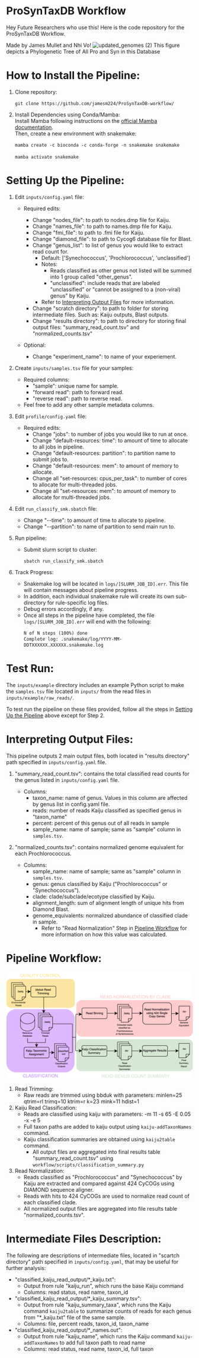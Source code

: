 # ProSynTaxDB Workflow

Hey Future Researchers who use this! Here is the code repository for the ProSynTaxDB Workflow.

Made by James Mullet and Nhi Vo!
![updated_genomes (2)](https://github.com/jamesm224/gorg_db_update/assets/86495895/181bba39-b338-4553-97c3-8a7f553ec7fa)
This figure depicts a Phylogenetic Tree of All Pro and Syn in this Database

# How to Install the Pipeline:

1. Clone repository:

       git clone https://github.com/jamesm224/ProSynTaxDB-workflow/

2. Install Dependencies using Conda/Mamba:  
Install Mamba following instructions on the [official Mamba documentation](https://mamba.readthedocs.io/en/latest/installation/mamba-installation.html).  
Then, create a new environment with snakemake:

       mamba create -c bioconda -c conda-forge -n snakemake snakemake
   
       mamba activate snakemake

# Setting Up the Pipeline:

1. Edit ```inputs/config.yaml``` file:  
    - Required edits:  
      - Change "nodes_file": to path to nodes.dmp file for Kaiju. 
      - Change "names_file": to path to names.dmp file for Kaiju. 
      - Change "fmi_file": to path to .fmi file for Kaiju. 
      - Change "diamond_file": to path to Cycog6 database file for Blast. 
      - Change "genus_list": to list of genus you would like to extract read count for. 
        - Default: ['Synechococcus', 'Prochlorococcus', 'unclassified']
        - Notes: 
          - Reads classified as other genus not listed will be summed into 1 group called "other_genus". 
          - "unclassified": include reads that are labeled "unclassified" or "cannot be assigned to a (non-viral) genus" by Kaiju. 
        - Refer to [Interpreting Output Files](#interpreting-output-files) for more information. 
      - Change "scratch directory": to path to folder for storing intermediate files. Such as: Kaiju outputs, Blast outputs. 
      - Change "results directory": to path to directory for storing final output files: "summary_read_count.tsv" and "normalized_counts.tsv"

    - Optional:  
      - Change "experiment_name": to name of your experiement. 

2. Create ```inputs/samples.tsv``` file for your samples: 
    - Required columns: 
      - "sample": unique name for sample. 
      - "forward read": path to forward read. 
      - "reverse read": path to reverse read.
    - Feel free to add any other sample metadata columns. 

3. Edit ```profile/config.yaml``` file: 
    - Required edits:
      - Change "jobs": to number of jobs you would like to run at once. 
      - Change "default-resources: time": to amount of time to allocate to all jobs in pipeline. 
      - Change "default-resources: partition": to partition name to submit jobs to. 
      - Change "default-resources: mem": to amount of memory to allocate. 
      - Change all "set-resources: cpus_per_task": to number of cores to allocate for multi-threaded jobs. 
      - Change all "set-resources: mem": to amount of memory to allocate for multi-threaded jobs. 

4. Edit ```run_classify_smk.sbatch``` file:
    - Change "--time": to amount of time to allocate to pipeline. 
    - Change "--partition": to name of partition to send main run to. 

5. Run pipeline: 
    - Submit slurm script to cluster:  
       ```
       sbatch run_classify_smk.sbatch
       ```

6. Track Progress: 
    - Snakemake log will be located in ```logs/[SLURM_JOB_ID].err```. This file will contain messages about pipeline progress. 
    - In addition, each individual snakemake rule will create its own sub-directory for rule-specific log files. 
    - Debug errors accordingly, if any. 
    - Once all steps in the pipeline have completed, the file ```logs/[SLURM_JOB_ID].err``` will end with the following:
      ```
      N of N steps (100%) done
      Complete log: .snakemake/log/YYYY-MM-DDTXXXXXX.XXXXXX.snakemake.log
      ```

# Test Run: 

The ```inputs/example``` directory includes an example Python script to make the ```samples.tsv``` file located in ```inputs/``` from the read files in ```inputs/example/raw_reads/```.  

To test run the pipeline on these files provided, follow all the steps in [Setting Up the Pipeline](#setting-up-the-pipeline) above except for Step 2. 


# Interpreting Output Files:

This pipeline outputs 2 main output files, both located in "results directory" path specified in ```inputs/config.yaml``` file. 

1. "summary_read_count.tsv": contains the total classified read counts for the genus listed in ```inputs/config.yaml``` file.   
    - Columns:  
      - taxon_name: name of genus. Values in this column are affected by genus list in config.yaml file. 
      - reads: number of reads Kaiju classified as specified genus in "taxon_name" 
      - percent: percent of this genus out of all reads in sample 
      - sample_name: name of sample; same as "sample" column in ```samples.tsv```.

2. "normalized_counts.tsv": contains normalized genome equivalent for each Prochlorococcus.  
    - Columns:  
      - sample_name: name of sample; same as "sample" column in ```samples.tsv```.
      - genus: genus classified by Kaiju ("Prochlorococcus" or "Synechococcus"). 
      - clade: clade/subclade/ecotype classified by Kaiju. 
      - alignment_length:  sum of alignment length of unique hits from Diamond Blast. 
      - genome_equivalents: normalized abundance of classified clade in sample. 
        - Refer to "Read Normalization" Step in [Pipeline Workflow](#pipeline-workflow) for more information on how this value was calculated. 

# Pipeline Workflow: 

![Workflow Overview](workflow/images/ReadClassifierWorkflow.svg "Pipeline Workflow")

1. Read Trimming: 
    - Raw reads are trimmed using bbduk with parameters: minlen=25 qtrim=rl trimq=10 ktrim=r k=23 mink=11 hdist=1
2. Kaiju Read Classification: 
    - Reads are classified using kaiju with parameters: -m 11 -s 65 -E 0.05 -x -e 5
    - Full taxon paths are added to kaiju output using ```kaiju-addTaxonNames``` command. 
    - Kaiju classification summaries are obtained using ```kaiju2table``` command. 
      - All output files are aggregated into final results table "summary_read_count.tsv" using ```workflow/scripts/classification_summary.py```
3. Read Normalization: 
    - Reads classified as "Prochlorococcus" and "Synechococcus" by Kaiju are extracted and compared against 424 CyCOGs using DIAMOND sequence aligner.  
    - Reads with hits to 424 CyCOGs are used to normalize read count of each classified clade. 
    - All normalized output files are aggregated into file results table "normalized_counts.tsv". 


# Intermediate Files Description: 

The following are descriptions of intermediate files, located in "scartch directory" path specified in ```inputs/config.yaml```, that may be useful for further analysis: 
- "classified_kaiju_read_output/*_kaiju.txt": 
  - Output from rule "kaiju_run", which runs the base Kaiju command 
  - Columns: read status, read name, taxon_id
- "classified_kaiju_read_output/*_kaiju_summary.tsv": 
  - Output from rule "kaiju_summary_taxa", which runs the Kaiju command ```kaiju2table``` to summarize counts of reads for each genus from "*_kaiju.txt" file of the same sample. 
  - Columns: file, percent reads, taxon_id, taxon_name
- "classified_kaiju_read_output/*_names.out": 
  - Output from rule "kaiju_name", which runs the Kaiju command ```kaiju-addTaxonNames``` to add full taxon path to read name
  - Columns: read status, read name, taxon_id, full taxon
